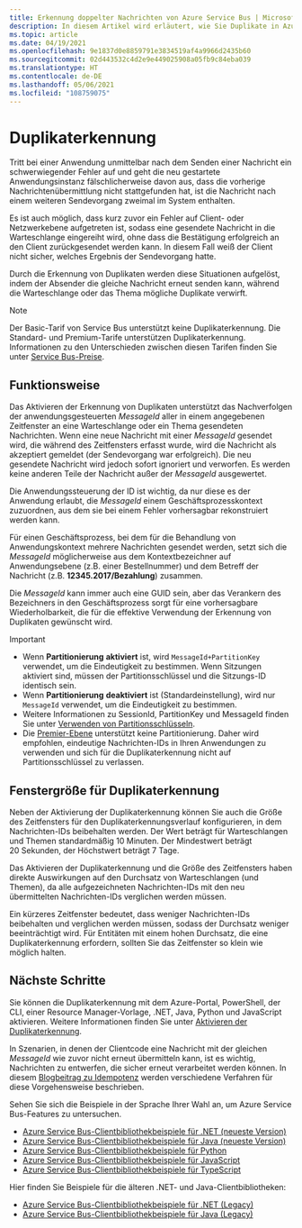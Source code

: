 ```yaml
---
title: Erkennung doppelter Nachrichten von Azure Service Bus | Microsoft-Dokumentation
description: In diesem Artikel wird erläutert, wie Sie Duplikate in Azure Service Bus-Nachrichten erkennen können. Die doppelte Nachricht kann ignoriert und gelöscht werden.
ms.topic: article
ms.date: 04/19/2021
ms.openlocfilehash: 9e1837d0e8859791e3834519af4a9966d2435b60
ms.sourcegitcommit: 02d443532c4d2e9e449025908a05fb9c84eba039
ms.translationtype: HT
ms.contentlocale: de-DE
ms.lasthandoff: 05/06/2021
ms.locfileid: "108759075"
---
```

# <a name="duplicate-detection"></a>Duplikaterkennung

Tritt bei einer Anwendung unmittelbar nach dem Senden einer Nachricht ein schwerwiegender Fehler auf und geht die neu gestartete Anwendungsinstanz fälschlicherweise davon aus, dass die vorherige Nachrichtenübermittlung nicht stattgefunden hat, ist die Nachricht nach einem weiteren Sendevorgang zweimal im System enthalten.

Es ist auch möglich, dass kurz zuvor ein Fehler auf Client- oder Netzwerkebene aufgetreten ist, sodass eine gesendete Nachricht in die Warteschlange eingereiht wird, ohne dass die Bestätigung erfolgreich an den Client zurückgesendet werden kann. In diesem Fall weiß der Client nicht sicher, welches Ergebnis der Sendevorgang hatte.

Durch die Erkennung von Duplikaten werden diese Situationen aufgelöst, indem der Absender die gleiche Nachricht erneut senden kann, während die Warteschlange oder das Thema mögliche Duplikate verwirft.

> [!NOTE]
> Der Basic-Tarif von Service Bus unterstützt keine Duplikaterkennung. Die Standard- und Premium-Tarife unterstützen Duplikaterkennung. Informationen zu den Unterschieden zwischen diesen Tarifen finden Sie unter [Service Bus-Preise](https://azure.microsoft.com/pricing/details/service-bus/).

## <a name="how-it-works"></a>Funktionsweise
Das Aktivieren der Erkennung von Duplikaten unterstützt das Nachverfolgen der anwendungsgesteuerten *MessageId* aller in einem angegebenen Zeitfenster an eine Warteschlange oder ein Thema gesendeten Nachrichten. Wenn eine neue Nachricht mit einer *MessageId* gesendet wird, die während des Zeitfensters erfasst wurde, wird die Nachricht als akzeptiert gemeldet (der Sendevorgang war erfolgreich). Die neu gesendete Nachricht wird jedoch sofort ignoriert und verworfen. Es werden keine anderen Teile der Nachricht außer der *MessageId* ausgewertet.

Die Anwendungssteuerung der ID ist wichtig, da nur diese es der Anwendung erlaubt, die *MessageId* einem Geschäftsprozesskontext zuzuordnen, aus dem sie bei einem Fehler vorhersagbar rekonstruiert werden kann.

Für einen Geschäftsprozess, bei dem für die Behandlung von Anwendungskontext mehrere Nachrichten gesendet werden, setzt sich die *MessageId* möglicherweise aus dem Kontextbezeichner auf Anwendungsebene (z.B. einer Bestellnummer) und dem Betreff der Nachricht (z.B. **12345.2017/Bezahlung**) zusammen.

Die *MessageId* kann immer auch eine GUID sein, aber das Verankern des Bezeichners in den Geschäftsprozess sorgt für eine vorhersagbare Wiederholbarkeit, die für die effektive Verwendung der Erkennung von Duplikaten gewünscht wird.

> [!IMPORTANT]
>- Wenn **Partitionierung** **aktiviert** ist, wird `MessageId+PartitionKey` verwendet, um die Eindeutigkeit zu bestimmen. Wenn Sitzungen aktiviert sind, müssen der Partitionsschlüssel und die Sitzungs-ID identisch sein. 
>- Wenn **Partitionierung** **deaktiviert** ist (Standardeinstellung), wird nur `MessageId` verwendet, um die Eindeutigkeit zu bestimmen.
>- Weitere Informationen zu SessionId, PartitionKey und MessageId finden Sie unter [Verwenden von Partitionsschlüsseln](service-bus-partitioning.md#use-of-partition-keys).
>- Die [Premier-Ebene](service-bus-premium-messaging.md) unterstützt keine Partitionierung. Daher wird empfohlen, eindeutige Nachrichten-IDs in Ihren Anwendungen zu verwenden und sich für die Duplikaterkennung nicht auf Partitionsschlüssel zu verlassen. 


## <a name="duplicate-detection-window-size"></a>Fenstergröße für Duplikaterkennung

Neben der Aktivierung der Duplikaterkennung können Sie auch die Größe des Zeitfensters für den Duplikaterkennungsverlauf konfigurieren, in dem Nachrichten-IDs beibehalten werden.
Der Wert beträgt für Warteschlangen und Themen standardmäßig 10 Minuten. Der Mindestwert beträgt 20 Sekunden, der Höchstwert beträgt 7 Tage.

Das Aktivieren der Duplikaterkennung und die Größe des Zeitfensters haben direkte Auswirkungen auf den Durchsatz von Warteschlangen (und Themen), da alle aufgezeichneten Nachrichten-IDs mit den neu übermittelten Nachrichten-IDs verglichen werden müssen.

Ein kürzeres Zeitfenster bedeutet, dass weniger Nachrichten-IDs beibehalten und verglichen werden müssen, sodass der Durchsatz weniger beeinträchtigt wird. Für Entitäten mit einem hohen Durchsatz, die eine Duplikaterkennung erfordern, sollten Sie das Zeitfenster so klein wie möglich halten.

## <a name="next-steps"></a>Nächste Schritte
Sie können die Duplikaterkennung mit dem Azure-Portal, PowerShell, der CLI, einer Resource Manager-Vorlage, .NET, Java, Python und JavaScript aktivieren. Weitere Informationen finden Sie unter [Aktivieren der Duplikaterkennung](enable-duplicate-detection.md). 

In Szenarien, in denen der Clientcode eine Nachricht mit der gleichen *MessageId* wie zuvor nicht erneut übermitteln kann, ist es wichtig, Nachrichten zu entwerfen, die sicher erneut verarbeitet werden können. In diesem [Blogbeitrag zu Idempotenz](https://particular.net/blog/what-does-idempotent-mean) werden verschiedene Verfahren für diese Vorgehensweise beschrieben.

Sehen Sie sich die Beispiele in der Sprache Ihrer Wahl an, um Azure Service Bus-Features zu untersuchen. 

- [Azure Service Bus-Clientbibliothekbeispiele für .NET (neueste Version)](/samples/azure/azure-sdk-for-net/azuremessagingservicebus-samples/) 
- [Azure Service Bus-Clientbibliothekbeispiele für Java (neueste Version)](/samples/azure/azure-sdk-for-java/servicebus-samples/)
- [Azure Service Bus-Clientbibliothekbeispiele für Python](/samples/azure/azure-sdk-for-python/servicebus-samples/)
- [Azure Service Bus-Clientbibliothekbeispiele für JavaScript](/samples/azure/azure-sdk-for-js/service-bus-javascript/)
- [Azure Service Bus-Clientbibliothekbeispiele für TypeScript](/samples/azure/azure-sdk-for-js/service-bus-typescript/)

Hier finden Sie Beispiele für die älteren .NET- und Java-Clientbibliotheken:
- [Azure Service Bus-Clientbibliothekbeispiele für .NET (Legacy)](https://github.com/Azure/azure-service-bus/tree/master/samples/DotNet/Microsoft.Azure.ServiceBus/)
- [Azure Service Bus-Clientbibliothekbeispiele für Java (Legacy)](https://github.com/Azure/azure-service-bus/tree/master/samples/Java/azure-servicebus)

